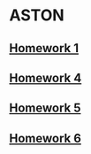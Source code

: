 # ASTON
## [Homework 1](https://github.com/KirylHritsiuk/ASTON/tree/homeWork_01)
## [Homework 4](https://github.com/KirylHritsiuk/ASTON/tree/homeWork_04)
## [Homework 5](https://github.com/KirylHritsiuk/ASTON/tree/homeWork_05)
## [Homework 6](https://github.com/KirylHritsiuk/ASTON/tree/homeWork_06)
